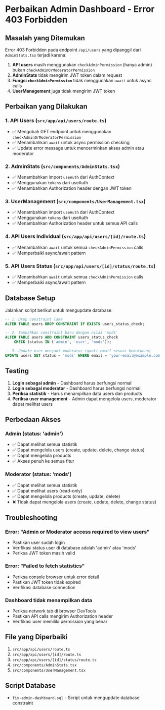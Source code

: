 # Perbaikan Admin Dashboard - Error 403 Forbidden

## Masalah yang Ditemukan

Error 403 Forbidden pada endpoint `/api/users` yang dipanggil dari `AdminStats.tsx` terjadi karena:

1. **API users** masih menggunakan `checkAdminPermission` (hanya admin) bukan `checkAdminOrModeratorPermission`
2. **AdminStats** tidak mengirim JWT token dalam request
3. **Fungsi `checkAdminPermission`** tidak menggunakan `await` untuk async calls
4. **UserManagement** juga tidak mengirim JWT token

## Perbaikan yang Dilakukan

### 1. API Users (`src/app/api/users/route.ts`)

- ✅ Mengubah GET endpoint untuk menggunakan `checkAdminOrModeratorPermission`
- ✅ Menambahkan `await` untuk async permission checking
- ✅ Update error message untuk mencerminkan akses admin atau moderator

### 2. AdminStats (`src/components/AdminStats.tsx`)

- ✅ Menambahkan import `useAuth` dari AuthContext
- ✅ Menggunakan `tokens` dari useAuth
- ✅ Menambahkan Authorization header dengan JWT token

### 3. UserManagement (`src/components/UserManagement.tsx`)

- ✅ Menambahkan import `useAuth` dari AuthContext
- ✅ Menggunakan `tokens` dari useAuth
- ✅ Menambahkan Authorization header untuk semua API calls

### 4. API Users Individual (`src/app/api/users/[id]/route.ts`)

- ✅ Menambahkan `await` untuk semua `checkAdminPermission` calls
- ✅ Memperbaiki async/await pattern

### 5. API Users Status (`src/app/api/users/[id]/status/route.ts`)

- ✅ Menambahkan `await` untuk semua `checkAdminPermission` calls
- ✅ Memperbaiki async/await pattern

## Database Setup

Jalankan script berikut untuk mengupdate database:

```sql
-- 1. Drop constraint lama
ALTER TABLE users DROP CONSTRAINT IF EXISTS users_status_check;

-- 2. Tambahkan constraint baru dengan nilai 'mods'
ALTER TABLE users ADD CONSTRAINT users_status_check
    CHECK (status IN ('admin', 'user', 'mods'));

-- 3. Update user menjadi moderator (ganti email sesuai kebutuhan)
UPDATE users SET status = 'mods' WHERE email = 'your-email@example.com';
```

## Testing

1. **Login sebagai admin** - Dashboard harus berfungsi normal
2. **Login sebagai moderator** - Dashboard harus berfungsi normal
3. **Periksa statistik** - Harus menampilkan data users dan products
4. **Periksa user management** - Admin dapat mengelola users, moderator dapat melihat users

## Perbedaan Akses

### Admin (status: 'admin')

- ✅ Dapat melihat semua statistik
- ✅ Dapat mengelola users (create, update, delete, change status)
- ✅ Dapat mengelola products
- ✅ Akses penuh ke semua fitur

### Moderator (status: 'mods')

- ✅ Dapat melihat semua statistik
- ✅ Dapat melihat users (read-only)
- ✅ Dapat mengelola products (create, update, delete)
- ❌ Tidak dapat mengelola users (create, update, delete, change status)

## Troubleshooting

### Error: "Admin or Moderator access required to view users"

- Pastikan user sudah login
- Verifikasi status user di database adalah 'admin' atau 'mods'
- Periksa JWT token masih valid

### Error: "Failed to fetch statistics"

- Periksa console browser untuk error detail
- Pastikan JWT token tidak expired
- Verifikasi database connection

### Dashboard tidak menampilkan data

- Periksa network tab di browser DevTools
- Pastikan API calls mengirim Authorization header
- Verifikasi user memiliki permission yang benar

## File yang Diperbaiki

1. `src/app/api/users/route.ts`
2. `src/app/api/users/[id]/route.ts`
3. `src/app/api/users/[id]/status/route.ts`
4. `src/components/AdminStats.tsx`
5. `src/components/UserManagement.tsx`

## Script Database

- `fix-admin-dashboard.sql` - Script untuk mengupdate database constraint
